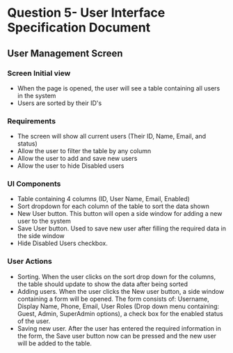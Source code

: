# Question 5- User Interface Specification Document
## User Management Screen
### Screen Initial view
- When the page is opened, the user will see a table containing all users in the system
- Users are sorted by their ID's

### Requirements
- The screen will show all current users (Their ID, Name, Email, and status)
- Allow the user to filter the table by any column
- Allow the user to add and save new users
- Allow the user to hide Disabled users

### UI Components
- Table containing 4 columns (ID, User Name, Email, Enabled)
- Sort dropdown for each column of the table to sort the data shown
- New User button. This button will open a side window for adding a new user to the system
- Save User button. Used to save new user after filling the required data in the side window
- Hide Disabled Users checkbox. 

### User Actions
- Sorting. When the user clicks on the sort drop down for the columns, the table should update to show the data after being sorted
- Adding users. When the user clicks the New user button, a side window containing a form will be opened. The form consists of: 
  Username, Display Name, Phone, Email, User Roles (Drop down menu containing: Guest, Admin, SuperAdmin options), a check box for the enabled status of the user.
- Saving new user. After the user has entered the required information in the form, the Save user button now can be pressed and the new user will be added to the table.

